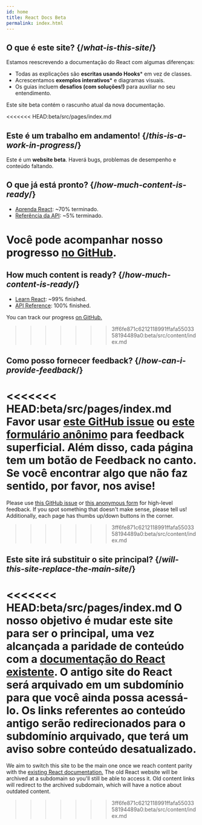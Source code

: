 ```yaml
---
id: home
title: React Docs Beta
permalink: index.html
---
```


<HomepageHero />

## O que é este site? {/*what-is-this-site*/}

Estamos reescrevendo a documentação do React com algumas diferenças:

- Todas as explicações são **escritas usando Hooks*** em vez de classes.
- Acrescentamos **exemplos interativos*** e diagramas visuais.
- Os guias incluem **desafios (com soluções!)** para auxiliar no seu entendimento.

Este site beta contém o rascunho atual da nova documentação.

<<<<<<< HEAD:beta/src/pages/index.md
## Este é um trabalho em andamento! {/*this-is-a-work-in-progress*/}

Este é um **website beta**. Haverá bugs, problemas de desempenho e conteúdo faltando.

## O que já está pronto? {/*how-much-content-is-ready*/}

* [Aprenda React](/learn): ~70% terminado.
* [Referência da API](/reference): ~5% terminado.

Você pode acompanhar nosso progresso [no GitHub](https://github.com/reactjs/reactjs.org/issues/3308).
=======
## How much content is ready? {/*how-much-content-is-ready*/}

* [Learn React](/learn): ~99% finished.
* [API Reference](/reference): 100% finished.

You can track our progress [on GitHub.](https://github.com/reactjs/reactjs.org/issues/3308)
>>>>>>> 3ff6fe871c6212118991ffafa5503358194489a0:beta/src/content/index.md

## Como posso fornecer feedback? {/*how-can-i-provide-feedback*/}

<<<<<<< HEAD:beta/src/pages/index.md
Favor usar [este GitHub issue](https://github.com/reactjs/reactjs.org/issues/3308) ou [este formulário anônimo](https://www.surveymonkey.co.uk/r/Y6GH986) para feedback superficial. Além disso, cada página tem um botão de Feedback no canto. Se você encontrar algo que não faz sentido, por favor, nos avise!
=======
Please use [this GitHub issue](https://github.com/reactjs/reactjs.org/issues/3308) or [this anonymous form](https://www.surveymonkey.co.uk/r/PYRPF3X) for high-level feedback. If you spot something that doesn't make sense, please tell us! Additionally, each page has thumbs up/down buttons in the corner.
>>>>>>> 3ff6fe871c6212118991ffafa5503358194489a0:beta/src/content/index.md

## Este site irá substituir o site principal? {/*will-this-site-replace-the-main-site*/}

<<<<<<< HEAD:beta/src/pages/index.md
O nosso objetivo é mudar este site para ser o principal, uma vez alcançada a paridade de conteúdo com a [documentação do React existente](https://reactjs.org/). O antigo site do React será arquivado em um subdomínio para que você ainda possa acessá-lo. Os links referentes ao conteúdo antigo serão redirecionados para o subdomínio arquivado, que terá um aviso sobre conteúdo desatualizado.
=======
We aim to switch this site to be the main one once we reach content parity with the [existing React documentation.](https://reactjs.org/) The old React website will be archived at a subdomain so you'll still be able to access it. Old content links will redirect to the archived subdomain, which will have a notice about outdated content.
>>>>>>> 3ff6fe871c6212118991ffafa5503358194489a0:beta/src/content/index.md
